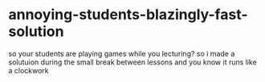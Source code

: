# annoying-students-blazingly-fast-solution

so your students are playing games while you lecturing? so i made a solutuion during the small break between lessons and you know it runs like a clockwork 
